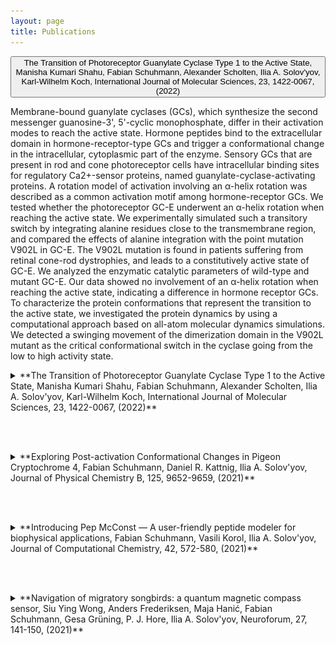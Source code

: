 ```yaml
---
layout: page
title: Publications
---
```


 <button type="button" class="collapsible">The Transition of Photoreceptor Guanylate Cyclase Type 1 to the Active State, Manisha Kumari Shahu, Fabian Schuhmann, Alexander Scholten, Ilia A. Solov'yov, Karl-Wilhelm Koch, International Journal of Molecular Sciences, 23, 1422-0067, (2022)</button>
<div class="content">
  <p>Membrane-bound guanylate cyclases (GCs), which synthesize the second messenger guanosine-3', 5'-cyclic monophosphate, differ in their activation modes to reach the active state. Hormone peptides bind to the extracellular domain in hormone-receptor-type GCs and trigger a conformational change in the intracellular, cytoplasmic part of the enzyme. Sensory GCs that are present in rod and cone photoreceptor cells have intracellular binding sites for regulatory Ca2+-sensor proteins, named guanylate-cyclase-activating proteins. A rotation model of activation involving an α-helix rotation was described as a common activation motif among hormone-receptor GCs. We tested whether the photoreceptor GC-E underwent an α-helix rotation when reaching the active state. We experimentally simulated such a transitory switch by integrating alanine residues close to the transmembrane region, and compared the effects of alanine integration with the point mutation V902L in GC-E. The V902L mutation is found in patients suffering from retinal cone-rod dystrophies, and leads to a constitutively active state of GC-E. We analyzed the enzymatic catalytic parameters of wild-type and mutant GC-E. Our data showed no involvement of an α-helix rotation when reaching the active state, indicating a difference in hormone receptor GCs. To characterize the protein conformations that represent the transition to the active state, we investigated the protein dynamics by using a computational approach based on all-atom molecular dynamics simulations. We detected a swinging movement of the dimerization domain in the V902L mutant as the critical conformational switch in the cyclase going from the low to high activity state.</p>
</div> 


<details>
  <summary>**The Transition of Photoreceptor Guanylate Cyclase Type 1 to the Active State, Manisha Kumari Shahu, Fabian Schuhmann, Alexander Scholten, Ilia A. Solov'yov, Karl-Wilhelm Koch, International Journal of Molecular Sciences, 23, 1422-0067, (2022)**
  </summary>
  
Membrane-bound guanylate cyclases (GCs), which synthesize the second messenger guanosine-3', 5'-cyclic monophosphate, differ in their activation modes to reach the active state. Hormone peptides bind to the extracellular domain in hormone-receptor-type GCs and trigger a conformational change in the intracellular, cytoplasmic part of the enzyme. Sensory GCs that are present in rod and cone photoreceptor cells have intracellular binding sites for regulatory Ca2+-sensor proteins, named guanylate-cyclase-activating proteins. A rotation model of activation involving an α-helix rotation was described as a common activation motif among hormone-receptor GCs. We tested whether the photoreceptor GC-E underwent an α-helix rotation when reaching the active state. We experimentally simulated such a transitory switch by integrating alanine residues close to the transmembrane region, and compared the effects of alanine integration with the point mutation V902L in GC-E. The V902L mutation is found in patients suffering from retinal cone-rod dystrophies, and leads to a constitutively active state of GC-E. We analyzed the enzymatic catalytic parameters of wild-type and mutant GC-E. Our data showed no involvement of an α-helix rotation when reaching the active state, indicating a difference in hormone receptor GCs. To characterize the protein conformations that represent the transition to the active state, we investigated the protein dynamics by using a computational approach based on all-atom molecular dynamics simulations. We detected a swinging movement of the dimerization domain in the V902L mutant as the critical conformational switch in the cyclase going from the low to high activity state.
</details>

<br><br>

<details>
  <summary>**Exploring Post-activation Conformational Changes in Pigeon Cryptochrome 4, Fabian Schuhmann, Daniel R. Kattnig, Ilia A. Solov'yov, Journal of Physical Chemistry B, 125, 9652-9659, (2021)**
  </summary>
  
A widespread hypothesis ascribes the ability of migratory birds to navigateover large distances to an inclination compass realized by the protein cryptochrome in the birds' retinae. Cryptochromes are activated by blue light, which induces a radical pair state the spin dynamics of which may become sensitive to earth's weak magnetic fields. The magnetic information is encoded and passed on to downstream processes by structural rearrangements of the protein, the details of which remain vague. We utilize extensive all-atom molecular dynamics simulations to probe the conformational changes of pigeon cryptochrome 4 upon light activation. The structural dynamics are analyzed based on principal component analysis and with the help of distance matrices, which reveal significant changes in selected inter-residue distances. The results are evaluated and discussed with reference to the protein structure and its putative function as a magnetoreceptor. It is suggested that the phosphate-binding loop could act as a gate controlling the access to the flavin adenine dinucleotide cofactor depending on the redox state of the protein.
![Cover Art Journal of Physical Chemistry B September 2021](images/jpcbfk.webp)
</details>

<br><br>

<details>
  <summary>**Introducing Pep McConst — A user-friendly peptide modeler for biophysical applications, Fabian Schuhmann, Vasili Korol, Ilia A. Solov'yov, Journal of Computational Chemistry, 42, 572-580, (2021)**
  </summary>
  
We are introducing Pep McConst — a software that employs a Monte-Carlo algorithm to construct 3D structures of polypeptidechains which could subsequently be studied as stand-alone macromolecules or complement the structure of known proteins. Using an approach to avoid steric clashes, Pep McConst allows to create multiple structures for a predefined primary sequence of amino acids. These structures could then effectively be used for further structural analysis and investigations. The article introduces the algorithm and describes its user-friendly approach that was made possible through the VIKING online platform. Finally, the manuscript provides several highlight examples where Pep McConst was used to predict the structure of the C-terminal of a known protein, generate a missing bit of already crystallized protein structures and simply generate short polypeptide chains.
</details>

<br><br>

<details>
  <summary>**Navigation of migratory songbirds: a quantum magnetic compass sensor, Siu Ying Wong, Anders Frederiksen, Maja Hanić, Fabian Schuhmann, Gesa Grüning, P. J. Hore, Ilia A. Solov'yov, Neuroforum, 27, 141-150, (2021)**
  </summary>
  
The remarkable ability of migratory birds to navigate accurately using the geomagnetic field for journeys of thousandsof kilometres is currently thought to arise from radical pair reactions inside a protein called cryptochrome. In this articlewe explain the quantum mechanical basis of the radical pair mechanism and why it is currently the dominant theory of compassmagnetoreception. We also provide a brief account of two important computational simulation techniques that are used to study themechanism in cryptochrome: spin dynamics and molecular dynamics. At the end, we provide an overview of current research on quantummechanical processes in avian cryptochromes and the computational models for describing them.
</details>
